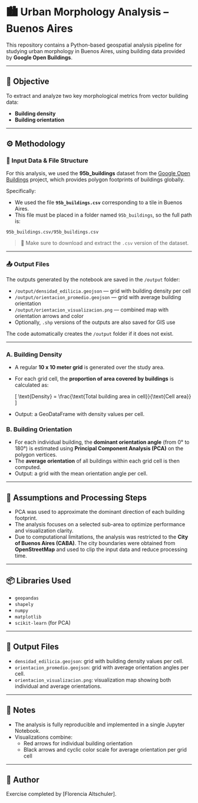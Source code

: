 # 🏙️ Urban Morphology Analysis – Buenos Aires

This repository contains a Python-based geospatial analysis pipeline for studying urban morphology in Buenos Aires, using building data provided by **Google Open Buildings**.

---

## 🎯 Objective

To extract and analyze two key morphological metrics from vector building data:

- **Building density**
- **Building orientation**

---

## ⚙️ Methodology

### 📂 Input Data & File Structure
For this analysis, we used the **95b_buildings** dataset from the [Google Open Buildings](https://sites.research.google/open-buildings/) project, which provides polygon footprints of buildings globally.

Specifically:
- We used the file **`95b_buildings.csv`** corresponding to a tile in Buenos Aires.
- This file must be placed in a folder named `95b_buildings`, so the full path is:

```
95b_buildings.csv/95b_buildings.csv
```

> 📌 Make sure to download and extract the `.csv` version of the dataset.

---

### 📤 Output Files

The outputs generated by the notebook are saved in the `/output` folder:

- `/output/densidad_edilicia.geojson` — grid with building density per cell
- `/output/orientacion_promedio.geojson` — grid with average building orientation
- `/output/orientacion_visualizacion.png` — combined map with orientation arrows and color
- Optionally, `.shp` versions of the outputs are also saved for GIS use

The code automatically creates the `/output` folder if it does not exist.

---


### A. Building Density

- A regular **10 x 10 meter grid** is generated over the study area.
- For each grid cell, the **proportion of area covered by buildings** is calculated as:

  \[
  \text{Density} = \frac{\text{Total building area in cell}}{\text{Cell area}}
  \]

- Output: a GeoDataFrame with density values per cell.

### B. Building Orientation

- For each individual building, the **dominant orientation angle** (from 0° to 180°) is estimated using **Principal Component Analysis (PCA)** on the polygon vertices.
- The **average orientation** of all buildings within each grid cell is then computed.
- Output: a grid with the mean orientation angle per cell.

---

## 🧪 Assumptions and Processing Steps

- PCA was used to approximate the dominant direction of each building footprint.
- The analysis focuses on a selected sub-area to optimize performance and visualization clarity.
- Due to computational limitations, the analysis was restricted to the **City of Buenos Aires (CABA)**. The city boundaries were obtained from **OpenStreetMap** and used to clip the input data and reduce processing time.


---

## 📦 Libraries Used

- `geopandas`
- `shapely`
- `numpy`
- `matplotlib`
- `scikit-learn` (for PCA)

---

## 📁 Output Files

- `densidad_edilicia.geojson`: grid with building density values per cell.
- `orientacion_promedio.geojson`: grid with average orientation angles per cell.
- `orientacion_visualizacion.png`: visualization map showing both individual and average orientations.

---

## 📝 Notes

- The analysis is fully reproducible and implemented in a single Jupyter Notebook.
- Visualizations combine:
  - Red arrows for individual building orientation
  - Black arrows and cyclic color scale for average orientation per grid cell

---

## 👤 Author

Exercise completed by [Florencia Altschuler]. 
